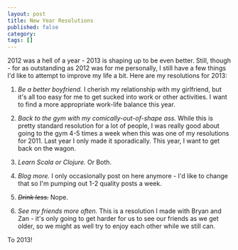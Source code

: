 ```yaml
---
layout: post
title: New Year Resolutions
published: false
category:
tags: []
---
```

2012 was a hell of a year - 2013 is shaping up to be even better. Still, though - for as outstanding as 2012 was for me personally, I still have a few things I'd like to attempt to improve my life a bit. Here are my resolutions for 2013:

1.  *Be a better boyfriend.*
    I cherish my relationship with my girlfriend, but it's all too easy for me to get sucked into work or other activities. I want to find a more appropriate work-life balance this year.

2.  *Back to the gym with my comically-out-of-shape ass.*
    While this is pretty standard resolution for a lot of people, I was really good about going to the gym 4-5 times a week when this was one of my resolutions for 2011. Last year I only made it sporadically. This year, I want to get back on the wagon.


3.  *Learn Scala or Clojure.*
    Or Both.


4.  *Blog more.*
    I only occasionally post on here anymore - I'd like to change that so I'm pumping out 1-2 quality posts a week.

5.  *~~Drink less.~~*
    Nope.


6.  *See my friends more often.*
    This is a resolution I made with Bryan and Zan - it's only going to get harder for us to see our friends as we get older, so we might as well try to enjoy each other while we still can.

To 2013!

